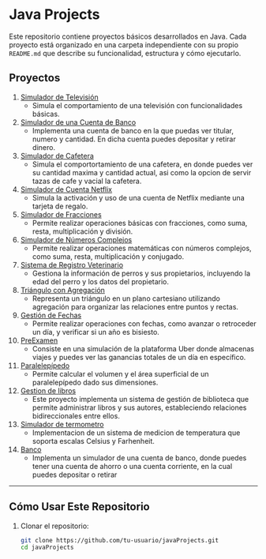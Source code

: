 # Java Projects

Este repositorio contiene proyectos básicos desarrollados en Java. Cada proyecto está organizado en una carpeta independiente con su propio `README.md` que describe su funcionalidad, estructura y cómo ejecutarlo.

## Proyectos

1. [Simulador de Televisión](simulatorTv/README.md)
   - Simula el comportamiento de una televisión con funcionalidades básicas.
2. [Simulador de una Cuenta de Banco](simulatorBankAccount/README.md)
   - Implementa una cuenta de banco en la que puedas ver titular, numero y cantidad. En dicha cuenta puedes depositar y retirar dinero.
3. [Simulador de Cafetera](simulatorCoffeeMaker/README.md)
   - Simula el comportortamiento de una cafetera, en donde puedes ver su cantidad maxima y cantidad actual, asi como la opcion de servir tazas de cafe y vacial la cafetera.
4. [Simulador de Cuenta Netflix](simulatorNetflix/README.md)
   - Simula la activación y uso de una cuenta de Netflix mediante una tarjeta de regalo.
5. [Simulador de Fracciones](simulatorFraction/README.md)
   - Permite realizar operaciones básicas con fracciones, como suma, resta, multiplicación y división.
6. [Simulador de Números Complejos](simulatorComplexNumbers/README.md)
   - Permite realizar operaciones matemáticas con números complejos, como suma, resta, multiplicación y conjugado.
7. [Sistema de Registro Veterinario](veterinaryRegistration/README.md)
   - Gestiona la información de perros y sus propietarios, incluyendo la edad del perro y los datos del propietario.
8. [Triángulo con Agregación](triangleFigure/README.md)
   - Representa un triángulo en un plano cartesiano utilizando agregación para organizar las relaciones entre puntos y rectas.
9. [Gestión de Fechas](findDate/README.md)
   - Permite realizar operaciones con fechas, como avanzar o retroceder un día, y verificar si un año es bisiesto.
10. [PreExamen](preExamen/README.md)
    - Consiste en una simulación de la plataforma Uber donde almacenas viajes y puedes ver las ganancias totales de un día en específico.
11. [Paralelepípedo](parallelepiped/README.md)
    - Permite calcular el volumen y el área superficial de un paralelepípedo dado sus dimensiones.
12. [Gestion de libros](bookWithAuthor/README.md)
    - Este proyecto implementa un sistema de gestión de biblioteca que permite administrar libros y sus autores, estableciendo relaciones bidireccionales entre ellos.
13. [Simulador de termometro](thermometerSimulator/README.md)
    - Implementacion de un sistema de medicion de temperatura que soporta escalas Celsius y Farhenheit.
14. [Banco](bank/README.md)
    - Implementa un simulador de una cuenta de banco, donde puedes tener una cuenta de ahorro o una cuenta corriente, en la cual puedes depositar o retirar 
---

## Cómo Usar Este Repositorio

1. Clonar el repositorio:
   ```bash
   git clone https://github.com/tu-usuario/javaProjects.git
   cd javaProjects
   ```